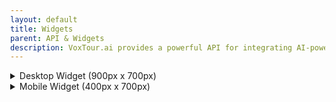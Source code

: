 ```yaml
---
layout: default
title: Widgets
parent: API & Widgets
description: VoxTour.ai provides a powerful API for integrating AI-powered audio guides and travel experiences into applications, websites, and services. Our API enables seamless access to high-quality, location-based storytelling, allowing users to explore destinations with engaging narratives, historical insights, and personalized recommendations.
---
```


<style>
    html, body {
        height: 100%;
        margin: 0;
    }
    .voxtour-desctop-widget-container {
        width: 900px;
        height: 700px;
        border: 3px solid #aaa;
        border-radius: 10px;
        padding: 5px;
    }
    .voxtour-mobile-widget-container {
        width: 400px;
        height: 700px;
        border: 3px solid #aaa;
        border-radius: 10px;
        padding: 5px;
    }
    .voxtour-widget {
        width: 100%;
        height: 100%;
        border: none;
        touch-action: pan-x;
        pointer-events: auto;
    }
</style>

<details>
    <summary>Desktop Widget (900px x 700px)</summary>
<div class="voxtour-desctop-widget-container">
    <iframe class="voxtour-widget"  id="desktop-iframe" 
        src="https://widget.voxtour.ai/?apiKey=96f5b69a-6f16-4b36-ae05-b85a7dd728a6&tourId=89c0e34d-8d32-402d-9752-11a49ef04f73">
    </iframe>
</div>
</details>

<details>
    <summary>Mobile Widget (400px x 700px)</summary>
<div class="voxtour-mobile-widget-container">
    <iframe class="voxtour-widget"  id="mobile-iframe" 
        src="https://widget.voxtour.ai/?apiKey=96f5b69a-6f16-4b36-ae05-b85a7dd728a6&tourId=89c0e34d-8d32-402d-9752-11a49ef04f73">
    </iframe>
</div>
</details>

<script>
    function enableParentScroll(iframe) {
        let lastTouchY = 0;

        iframe.addEventListener("touchstart", function(event) {
            const touch = event.touches[0];
            iframe.dataset.startX = touch.clientX;
            iframe.dataset.startY = touch.clientY;
            lastTouchY = touch.clientY; // Store initial touch Y position
        });

        iframe.addEventListener("touchmove", function(event) {
            const touch = event.touches[0];
            const deltaX = Math.abs(touch.clientX - iframe.dataset.startX);
            const deltaY = Math.abs(touch.clientY - iframe.dataset.startY);

            if (deltaY > deltaX) {
                let scrollAmount = lastTouchY - touch.clientY;
                window.scrollBy(0, scrollAmount);
                lastTouchY = touch.clientY;
                event.preventDefault();
            }
        }, { passive: false });

        iframe.contentWindow?.document.addEventListener("touchmove", function(event) {
            event.stopPropagation();
            event.preventDefault();
        }, { passive: false });
    }

    document.addEventListener("DOMContentLoaded", function () {
        const desktopIframe = document.getElementById("desktop-iframe");
        const mobileIframe = document.getElementById("mobile-iframe");

        enableParentScroll(desktopIframe);
        enableParentScroll(mobileIframe);

        desktopIframe.addEventListener("load", function() {
            enableParentScroll(desktopIframe);
        });

        mobileIframe.addEventListener("load", function() {
            enableParentScroll(mobileIframe);
        });
    });
</script>